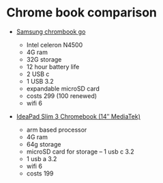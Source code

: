 # Chrome book comparison

- [Samsung chrombook go](https://www.samsung.com/us/computing/chromebooks/buy/?modelCode=XE340XDA-KA1US)

  - Intel celeron N4500
  - 4G ram
  - 32G storage
  - 12 hour battery life
  - 2 USB c
  - 1 USB 3.2
  - expandable microSD card
  - costs 299 (100 renewed)
  - wifi 6

- [IdeaPad Slim 3 Chromebook (14″ MediaTek)](https://www.lenovo.com/us/en/p/laptops/ideapad/ideapad-300/ideapad-slim-3-chromebook-gen-8-(14-inch-mtk)/82xj0000us)

  - arm based processor
  - 4G ram
  - 64g storage
  - microSD card for storage
  – 1 usb c 3.2
  - 1 usb a 3.2
  - wifi 6
  - costs 199
